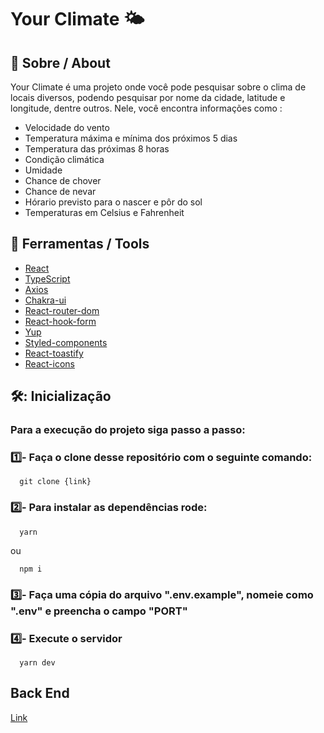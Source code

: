 # Your Climate 🌤️

## 📕 Sobre / About

Your Climate é uma projeto onde você pode pesquisar sobre o clima de locais diversos, podendo pesquisar por nome da cidade, latitude e longitude, dentre outros.
Nele, você encontra informações como :
- Velocidade do vento
- Temperatura máxima e mínima dos próximos 5 dias
- Temperatura das próximas 8 horas
- Condição climática
- Umidade
- Chance de chover
- Chance de nevar
- Hórario previsto para o nascer e pôr do sol
- Temperaturas em Celsius e Fahrenheit


## 🔧 Ferramentas / Tools

- [React](https://reactjs.org/)
- [TypeScript](https://www.typescriptlang.org/)
- [Axios](https://axios-http.com/docs/intro)
- [Chakra-ui](https://chakra-ui.com/)
- [React-router-dom](https://reactrouter.com/en/main)
- [React-hook-form](https://react-hook-form.com/)
- [Yup](https://www.npmjs.com/package/yup)
- [Styled-components](https://styled-components.com/)
- [React-toastify](https://www.npmjs.com/package/react-toastify)
- [React-icons](https://react-icons.github.io/react-icons/)

## 🛠️: Inicialização

### Para a execução do projeto siga passo a passo:

### 1️⃣- Faça o clone desse repositório com o seguinte comando:

```
  git clone {link} 
``` 

### 2️⃣- Para instalar as dependências rode:

```
  yarn
``` 
ou
```
  npm i
``` 

### 3️⃣- Faça uma cópia do arquivo ".env.example", nomeie como ".env" e preencha o campo "PORT" 


### 4️⃣- Execute o servidor 

```
  yarn dev
```


## Back End

[Link](https://github.com/MatheusMoura-M/desafio-orizom_back)
